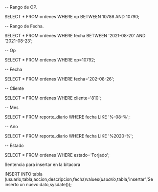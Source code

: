 -- Rango de OP.

SELECT * FROM ordenes WHERE op BETWEEN 10786 AND 10790;

-- Rango de Fecha.

SELECT * FROM ordenes WHERE fecha BETWEEN '2021-08-20' AND '2021-08-23';

-- Op

SELECT * FROM ordenes WHERE op=10792;

-- Fecha

SELECT * FROM ordenes WHERE fecha='202-08-26';

-- Cliente

SELECT * FROM ordenes WHERE cliente='810';

-- Mes

SELECT * FROM reporte_diario WHERE fecha LIKE '%-08-%';

-- Año

SELECT * FROM reporte_diario WHERE fecha LIKE '%2020-%';

-- Estado

SELECT * FROM ordenes WHERE estado='Forjado';

Sentencia para insertar en la bitacora

INSERT INTO  tabla (usuario,tabla,accion,descripcion,fecha)values($usuario,$tabla,'insertar','Se inserto un nuevo dato,sysdate());